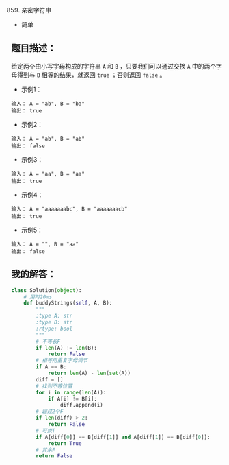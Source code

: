 859. 亲密字符串

- 简单

## 题目描述：
给定两个由小写字母构成的字符串 `A` 和 `B` ，只要我们可以通过交换 `A` 中的两个字母得到与 `B` 相等的结果，就返回 `true` ；否则返回 `false` 。

- 示例1：
```
输入： A = "ab", B = "ba"
输出： true
```

- 示例2：
```
输入： A = "ab", B = "ab"
输出： false
```

- 示例3：
```
输入： A = "aa", B = "aa"
输出： true
```

- 示例4：
```
输入： A = "aaaaaaabc", B = "aaaaaaacb"
输出： true
```

- 示例5：
```
输入： A = "", B = "aa"
输出： false
```

## 我的解答：
``` python
class Solution(object):
    # 用时20ms
    def buddyStrings(self, A, B):
        """
        :type A: str
        :type B: str
        :rtype: bool
        """
        # 不等长F
        if len(A) != len(B):
            return False
        # 相等用重复字母调节
        if A == B:
            return len(A) - len(set(A))
        diff = []
        # 找到不等位置
        for i in range(len(A)):
            if A[i] != B[i]:
                diff.append(i)
        # 超过2个F
        if len(diff) > 2:
            return False
        # 可换T
        if A[diff[0]] == B[diff[1]] and A[diff[1]] == B[diff[0]]:
            return True
        # 其余F
        return False
```

